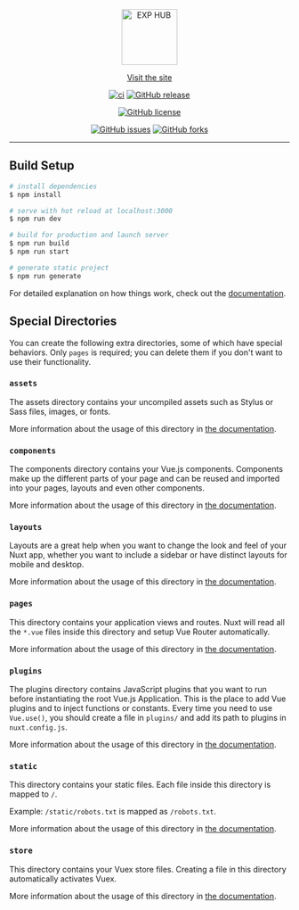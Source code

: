 <div style="text-align: center;">
  <img src="https://static.experimentalplayers.org/logo.png" height="100" width="100" alt="EXP HUB" />
  
  [Visit the site](https://experimentalplayers.org/)

  [![ci](https://github.com/experimental-players/hub-frontend/actions/workflows/ci.yml/badge.svg)](https://github.com/experimental-players/hub-frontend/actions/workflows/ci.yml)
  [![GitHub release](https://img.shields.io/github/release/experimental-players/hub-frontend.svg)](https://GitHub.com/experimental-players/hub-frontend/releases/)

  [![GitHub license](https://img.shields.io/github/license/experimental-players/hub-frontend?color=white)](https://github.com/experimental-players/hub-frontend/blob/main/LICENSE)

  [![GitHub issues](https://img.shields.io/github/issues/experimental-players/hub-frontend)](https://github.com/experimental-players/hub-frontend/issues)
  [![GitHub forks](https://img.shields.io/github/forks/experimental-players/hub-frontend)](https://github.com/experimental-players/hub-frontend/network)


</div>

___

## Build Setup

```bash
# install dependencies
$ npm install

# serve with hot reload at localhost:3000
$ npm run dev

# build for production and launch server
$ npm run build
$ npm run start

# generate static project
$ npm run generate
```

For detailed explanation on how things work, check out the [documentation](https://nuxtjs.org).

## Special Directories

You can create the following extra directories, some of which have special behaviors. Only `pages` is required; you can delete them if you don't want to use their functionality.

### `assets`

The assets directory contains your uncompiled assets such as Stylus or Sass files, images, or fonts.

More information about the usage of this directory in [the documentation](https://nuxtjs.org/docs/2.x/directory-structure/assets).

### `components`

The components directory contains your Vue.js components. Components make up the different parts of your page and can be reused and imported into your pages, layouts and even other components.

More information about the usage of this directory in [the documentation](https://nuxtjs.org/docs/2.x/directory-structure/components).

### `layouts`

Layouts are a great help when you want to change the look and feel of your Nuxt app, whether you want to include a sidebar or have distinct layouts for mobile and desktop.

More information about the usage of this directory in [the documentation](https://nuxtjs.org/docs/2.x/directory-structure/layouts).


### `pages`

This directory contains your application views and routes. Nuxt will read all the `*.vue` files inside this directory and setup Vue Router automatically.

More information about the usage of this directory in [the documentation](https://nuxtjs.org/docs/2.x/get-started/routing).

### `plugins`

The plugins directory contains JavaScript plugins that you want to run before instantiating the root Vue.js Application. This is the place to add Vue plugins and to inject functions or constants. Every time you need to use `Vue.use()`, you should create a file in `plugins/` and add its path to plugins in `nuxt.config.js`.

More information about the usage of this directory in [the documentation](https://nuxtjs.org/docs/2.x/directory-structure/plugins).

### `static`

This directory contains your static files. Each file inside this directory is mapped to `/`.

Example: `/static/robots.txt` is mapped as `/robots.txt`.

More information about the usage of this directory in [the documentation](https://nuxtjs.org/docs/2.x/directory-structure/static).

### `store`

This directory contains your Vuex store files. Creating a file in this directory automatically activates Vuex.

More information about the usage of this directory in [the documentation](https://nuxtjs.org/docs/2.x/directory-structure/store).
